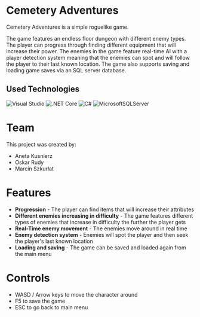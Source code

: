 # Cemetery Adventures
Cemetery Adventures is a simple roguelike game.

The game features an endless floor dungeon with different enemy types. The player can progress through finding different equipment that will increase their power. The enemies in the game feature real-time AI with a player detection system meaning that the enemies can spot and will follow the player to their last known location. The game also supports saving and loading game saves via an SQL server database.

## Used Technologies
![Visual Studio](https://img.shields.io/badge/Visual%20Studio-5C2D91.svg?style=for-the-badge&logo=visual-studio&logoColor=white)
![.NET Core](https://img.shields.io/badge/.NET%20Core-5C2D91?style=for-the-badge&logo=.net&logoColor=white)
![C#](https://img.shields.io/badge/C%23-5C2D91?style=for-the-badge&logo=c-sharp&logoColor=white)
![MicrosoftSQLServer](https://img.shields.io/badge/Microsoft%20SQL%20Server-CC2927?style=for-the-badge&logo=microsoft%20sql%20server&logoColor=white)

# Team
This project was created by:

- Aneta Kusnierz
- Oskar Rudy
- Marcin Szkurłat

# Features
- **Progression** - The player can find items that will increase their attributes
- **Different enemies increasing in difficulty** - The game features different types of enemies that increase in difficulty the further the player gets
- **Real-Time enemy movement** - The enemies move around in real time
- **Enemy detection system** - Enemies will spot the player and then seek the player's last known location
- **Loading and saving** - The game can be saved and loaded again from the main menu

# Controls
- WASD / Arrow keys to move the character around
- F5 to save the game
- ESC to go back to main menu
